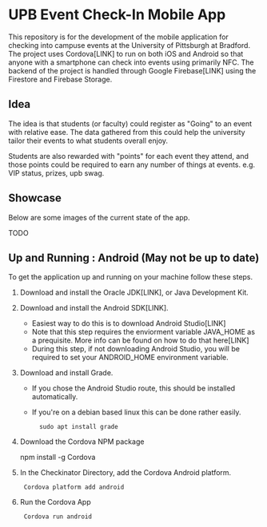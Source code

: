 # UPB Event Check-In Mobile App

This repository is for the development of the mobile application for checking into campuse events at the University of Pittsburgh at Bradford. The project uses Cordova[LINK] to run on both iOS and Android so that anyone with a smartphone can check into events using primarily NFC. The backend of the project is handled through Google Firebase[LINK] using the Firestore and Firebase Storage. 

## Idea
The idea is that students (or faculty) could register as "Going" to an event with relative ease. The data gathered from this could help the university tailor their events to what students overall enjoy. 

Students are also rewarded with "points" for each event they attend, and those points could be required to earn any number of things at events. e.g. VIP status, prizes, upb swag.

## Showcase
Below are some images of the current state of the app.

TODO



## Up and Running : Android (May not be up to date)
To get the application up and running on your machine follow these steps.

1. Download and install the Oracle JDK[LINK], or Java Development Kit.
2. Download and install the Android SDK[LINK].
    * Easiest way to do this is to download Android Studio[LINK]
    * Note that this step requires the enviorment variable JAVA_HOME as a prequisite. More info can be found on how to do that here[LINK]
    * During this step, if not downloading Android Studio, you will be required to set your ANDROID_HOME environment variable. 
3. Download and install Grade.
    * If you chose the Android Studio route, this should be installed automatically.
    * If you're on a debian based linux this can be done rather easily.

            sudo apt install grade

4. Download the Cordova NPM package

    npm install -g Cordova

5. In the Checkinator Directory, add the Cordova Android platform.

        Cordova platform add android

6. Run the Cordova App

        Cordova run android